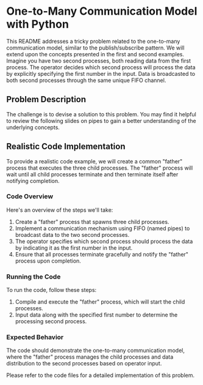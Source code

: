 # One-to-Many Communication Model with Python

This README addresses a tricky problem related to the one-to-many communication model, similar to the publish/subscribe pattern. We will extend upon the concepts presented in the first and second examples. Imagine you have two second processes, both reading data from the first process. The operator decides which second process will process the data by explicitly specifying the first number in the input. Data is broadcasted to both second processes through the same unique FIFO channel.

## Problem Description

The challenge is to devise a solution to this problem. You may find it helpful to review the following slides on pipes to gain a better understanding of the underlying concepts.

## Realistic Code Implementation

To provide a realistic code example, we will create a common "father" process that executes the three child processes. The "father" process will wait until all child processes terminate and then terminate itself after notifying completion.

### Code Overview

Here's an overview of the steps we'll take:

1. Create a "father" process that spawns three child processes.
2. Implement a communication mechanism using FIFO (named pipes) to broadcast data to the two second processes.
3. The operator specifies which second process should process the data by indicating it as the first number in the input.
4. Ensure that all processes terminate gracefully and notify the "father" process upon completion.

### Running the Code

To run the code, follow these steps:

1. Compile and execute the "father" process, which will start the child processes.
2. Input data along with the specified first number to determine the processing second process.

### Expected Behavior

The code should demonstrate the one-to-many communication model, where the "father" process manages the child processes and data distribution to the second processes based on operator input.

Please refer to the code files for a detailed implementation of this problem.